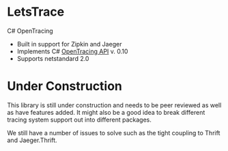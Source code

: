 # LetsTrace
C# OpenTracing

- Built in support for Zipkin and Jaeger
- Implements C# [OpenTracing API](https://github.com/opentracing/opentracing-csharp) v. 0.10
- Supports netstandard 2.0

# Under Construction
This library is still under construction and needs to be peer reviewed as well as have features added. It might also be a good idea to break different tracing system support out into different packages.

We still have a number of issues to solve such as the tight coupling to Thrift and Jaeger.Thrift.
